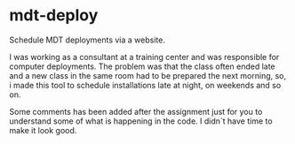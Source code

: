 # mdt-deploy

Schedule MDT deployments via a website.

I was working as a consultant at a training center and was responsible for computer deployments. The problem was that the class often ended late and a new class in the same room had to be prepared the next morning, so, i made this tool to schedule installations late at night, on weekends and so on.

Some comments has been added after the assignment just for you to understand some of what is happening in the code. I didn´t have time to make it look good.